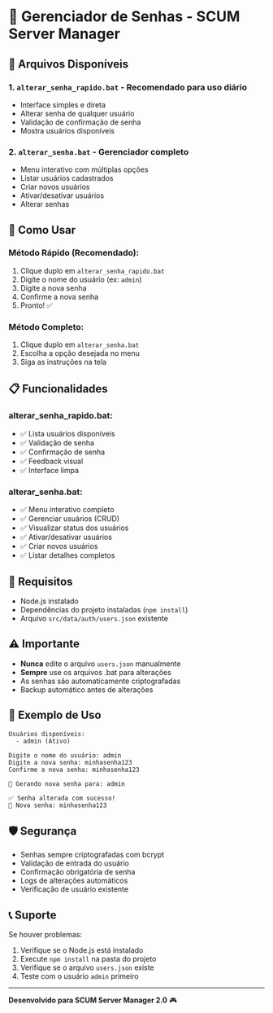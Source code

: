 # 🔐 Gerenciador de Senhas - SCUM Server Manager

## 📁 Arquivos Disponíveis

### 1. `alterar_senha_rapido.bat` - **Recomendado para uso diário**
- Interface simples e direta
- Alterar senha de qualquer usuário
- Validação de confirmação de senha
- Mostra usuários disponíveis

### 2. `alterar_senha.bat` - **Gerenciador completo**
- Menu interativo com múltiplas opções
- Listar usuários cadastrados
- Criar novos usuários
- Ativar/desativar usuários
- Alterar senhas

## 🚀 Como Usar

### **Método Rápido (Recomendado):**
1. Clique duplo em `alterar_senha_rapido.bat`
2. Digite o nome do usuário (ex: `admin`)
3. Digite a nova senha
4. Confirme a nova senha
5. Pronto! ✅

### **Método Completo:**
1. Clique duplo em `alterar_senha.bat`
2. Escolha a opção desejada no menu
3. Siga as instruções na tela

## 📋 Funcionalidades

### **alterar_senha_rapido.bat:**
- ✅ Lista usuários disponíveis
- ✅ Validação de senha
- ✅ Confirmação de senha
- ✅ Feedback visual
- ✅ Interface limpa

### **alterar_senha.bat:**
- ✅ Menu interativo completo
- ✅ Gerenciar usuários (CRUD)
- ✅ Visualizar status dos usuários
- ✅ Ativar/desativar usuários
- ✅ Criar novos usuários
- ✅ Listar detalhes completos

## 🔧 Requisitos

- Node.js instalado
- Dependências do projeto instaladas (`npm install`)
- Arquivo `src/data/auth/users.json` existente

## ⚠️ Importante

- **Nunca** edite o arquivo `users.json` manualmente
- **Sempre** use os arquivos .bat para alterações
- As senhas são automaticamente criptografadas
- Backup automático antes de alterações

## 🎯 Exemplo de Uso

```
Usuários disponíveis:
  - admin (Ativo)

Digite o nome do usuário: admin
Digite a nova senha: minhasenha123
Confirme a nova senha: minhasenha123

🔧 Gerando nova senha para: admin

✅ Senha alterada com sucesso!
📝 Nova senha: minhasenha123
```

## 🛡️ Segurança

- Senhas sempre criptografadas com bcrypt
- Validação de entrada do usuário
- Confirmação obrigatória de senha
- Logs de alterações automáticos
- Verificação de usuário existente

## 📞 Suporte

Se houver problemas:
1. Verifique se o Node.js está instalado
2. Execute `npm install` na pasta do projeto
3. Verifique se o arquivo `users.json` existe
4. Teste com o usuário `admin` primeiro

---

**Desenvolvido para SCUM Server Manager 2.0** 🎮 